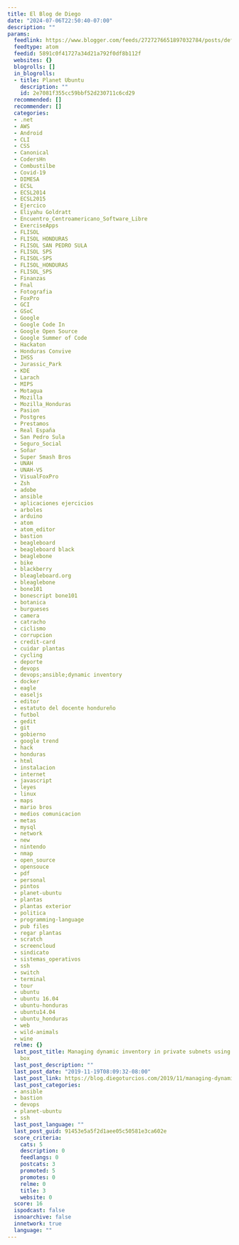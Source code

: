 ```yaml
---
title: El Blog de Diego
date: "2024-07-06T22:50:40-07:00"
description: ""
params:
  feedlink: https://www.blogger.com/feeds/2727276651897032784/posts/default/-/planet-ubuntu
  feedtype: atom
  feedid: 5891c0f41727a34d21a792f0df8b112f
  websites: {}
  blogrolls: []
  in_blogrolls:
  - title: Planet Ubuntu
    description: ""
    id: 2e7081f355cc59bbf52d230711c6cd29
  recommended: []
  recommender: []
  categories:
  - .net
  - AWS
  - Android
  - CLI
  - CSS
  - Canonical
  - CodersHn
  - Combustilbe
  - Covid-19
  - DIMESA
  - ECSL
  - ECSL2014
  - ECSL2015
  - Ejercico
  - Eliyahu Goldratt
  - Encuentro_Centroamericano_Software_Libre
  - ExerciseApps
  - FLISOL
  - FLISOL HONDURAS
  - FLISOL SAN PEDRO SULA
  - FLISOL SPS
  - FLISOL-SPS
  - FLISOL_HONDURAS
  - FLISOL_SPS
  - Finanzas
  - Fnal
  - Fotografia
  - FoxPro
  - GCI
  - GSoC
  - Google
  - Google Code In
  - Google Open Source
  - Google Summer of Code
  - Hackaton
  - Honduras Convive
  - IHSS
  - Jurassic_Park
  - KDE
  - Larach
  - MIPS
  - Motagua
  - Mozilla
  - Mozilla_Honduras
  - Pasion
  - Postgres
  - Prestamos
  - Real España
  - San Pedro Sula
  - Seguro_Social
  - Soñar
  - Super Smash Bros
  - UNAH
  - UNAH-VS
  - VisualFoxPro
  - Zsh
  - adobe
  - ansible
  - aplicaciones ejercicios
  - arboles
  - arduino
  - atom
  - atom_editor
  - bastion
  - beagleboard
  - beagleboard black
  - beaglebone
  - bike
  - blackberry
  - bleagleboard.org
  - bleaglebone
  - bone101
  - bonescript bone101
  - botanica
  - burgueses
  - camera
  - catracho
  - ciclismo
  - corrupcion
  - credit-card
  - cuidar plantas
  - cycling
  - deporte
  - devops
  - devops;ansible;dynamic inventory
  - docker
  - eagle
  - easeljs
  - editor
  - estatuto del docente hondureño
  - futbol
  - gedit
  - git
  - gobierno
  - google trend
  - hack
  - honduras
  - html
  - instalacion
  - internet
  - javascript
  - leyes
  - linux
  - maps
  - mario bros
  - medios comunicacion
  - metas
  - mysql
  - network
  - new
  - nintendo
  - nmap
  - open_source
  - opensouce
  - pdf
  - personal
  - pintos
  - planet-ubuntu
  - plantas
  - plantas exterior
  - politica
  - programming-language
  - pub files
  - regar plantas
  - scratch
  - screencloud
  - sindicato
  - sistemas_operativos
  - ssh
  - switch
  - terminal
  - tour
  - ubuntu
  - ubuntu 16.04
  - ubuntu-honduras
  - ubuntu14.04
  - ubuntu_honduras
  - web
  - wild-animals
  - wine
  relme: {}
  last_post_title: Managing dynamic inventory in private subnets using bastion jump
    box
  last_post_description: ""
  last_post_date: "2019-11-19T08:09:32-08:00"
  last_post_link: https://blog.diegoturcios.com/2019/11/managing-dynamic-inventory-in-private_56.html
  last_post_categories:
  - ansible
  - bastion
  - devops
  - planet-ubuntu
  - ssh
  last_post_language: ""
  last_post_guid: 91453e5a5f2d1aee05c50581e3ca602e
  score_criteria:
    cats: 5
    description: 0
    feedlangs: 0
    postcats: 3
    promoted: 5
    promotes: 0
    relme: 0
    title: 3
    website: 0
  score: 16
  ispodcast: false
  isnoarchive: false
  innetwork: true
  language: ""
---
```

